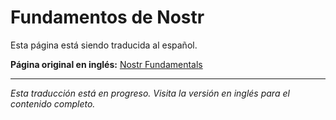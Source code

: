 # Fundamentos de Nostr

Esta página está siendo traducida al español.

**Página original en inglés:** [Nostr Fundamentals](/en/concepts/nostr-fundamentals/)

---

*Esta traducción está en progreso. Visita la versión en inglés para el contenido completo.*
